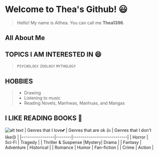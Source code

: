 
# **Welcome to Thea's Github!** 😃

> Helllo! My name is Althea. You can call me **Thea1396**.

## All About Me

## TOPICS I AM INTERESTED IN 😄
>`PSYCHOLOGY` 
>`ZOOLOGY` 
>`MYTHOLOGY`

## HOBBIES
>- Drawing
>- Listening to music
>- Reading Novels, Manhwas, Manhuas, and Mangas

## I LIKE READING BOOKS 📖

![alt text](https://storage.googleapis.com/ltkcms.appspot.com/fs/yd/images/cover/book-genres.base?v=1591896477)
| Genres that I love💕 | Genres that are ok 👍 | Genres that I don't like😒 |
|-----------------|--------|----------------------------|
| Horror | Sci-Fi | Tragedy |
| Thriller & Suspense |Mystery| Drama |
| Fantasy | Adventure | Historical |
| Romance | Humor | Fan-fiction |
| Crime | Action | 

